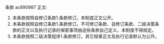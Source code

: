 条款 ac890987 正文:
1. 本条款按照自修订条款1.条款修订。本制度正文公开。
2. 本条款按照自修订条款1.条款修订。不可修订条款、自修订条款、二级决策条款的正文以及执行记录的保密事项由这些条款自己定义，本制度不得规定。
3. 本条款按照二级决策程序1.条款修订。其它规章正文及执行记录默认为公开。
